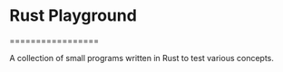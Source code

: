 # Rust Playground
=================

A collection of small programs written in Rust to test various concepts.
